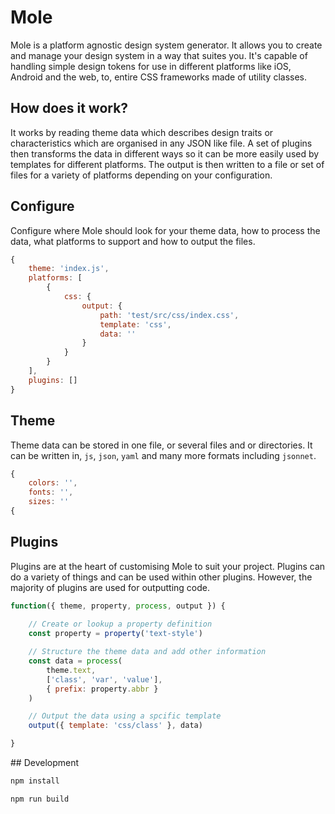 # Mole

Mole is a platform agnostic design system generator. It allows you to create and manage your design system in a way that suites you. It's capable of handling simple design tokens for use in different platforms like iOS, Android and the web, to, entire CSS frameworks made of utility classes.

## How does it work?

It works by reading theme data which describes design traits or characteristics which are organised in any JSON like file. A set of plugins then transforms the data in different ways so it can be more easily used by templates for different platforms. The output is then written to a file or set of files for a variety of platforms depending on your configuration.

## Configure

Configure where Mole should look for your theme data, how to process the data, what platforms to support and how to output the files.

```js
{
    theme: 'index.js',
    platforms: [
        {
            css: {
                output: {
                    path: 'test/src/css/index.css',
                    template: 'css',
                    data: ''
                }
            }
        }
    ],
    plugins: []
}
```

## Theme

Theme data can be stored in one file, or several files and or directories. It can be written in, `js`, `json`, `yaml` and many more formats including `jsonnet`.

```js
{
    colors: '',
    fonts: '',
    sizes: ''
{
```

## Plugins

Plugins are at the heart of customising Mole to suit your project. Plugins can do a variety of things and can be used within other plugins. However, the majority of plugins are used for outputting code.

```js
function({ theme, property, process, output }) {
  
    // Create or lookup a property definition 
    const property = property('text-style')

    // Structure the theme data and add other information
    const data = process(
        theme.text,
        ['class', 'var', 'value'],
        { prefix: property.abbr }
    )

    // Output the data using a spcific template
    output({ template: 'css/class' }, data)

}
```

## Development

```bash
npm install
```

```bash
npm run build
```
